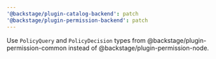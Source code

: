 ```yaml
---
'@backstage/plugin-catalog-backend': patch
'@backstage/plugin-permission-backend': patch
---
```


Use `PolicyQuery` and `PolicyDecision` types from @backstage/plugin-permission-common instead of @backstage/plugin-permission-node.
